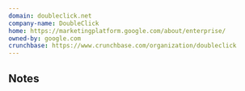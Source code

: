 ```yaml
---
domain: doubleclick.net
company-name: DoubleClick
home: https://marketingplatform.google.com/about/enterprise/
owned-by: google.com
crunchbase: https://www.crunchbase.com/organization/doubleclick
---
```


## Notes

